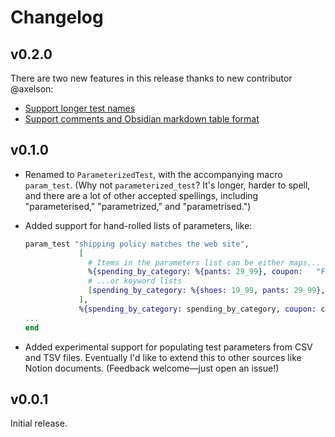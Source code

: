 # Changelog

## v0.2.0

There are two new features in this release thanks to new contributor @axelson:

* [Support longer test names](https://github.com/s3cur3/parameterized_test/pull/17)
* [Support comments and Obsidian markdown table format](https://github.com/s3cur3/parameterized_test/pull/16)

## v0.1.0

- Renamed to `ParameterizedTest`, with the accompanying macro `param_test`.
    (Why not `parameterized_test`? It's longer, harder to spell, and there are a lot of
    other accepted spellings, including "parameterised," "parametrized," and "parametrised.")
- Added support for hand-rolled lists of parameters, like:

    ```elixir
    param_test "shipping policy matches the web site",
                [
                  # Items in the parameters list can be either maps...
                  %{spending_by_category: %{pants: 29_99}, coupon:   "FREE_SHIP"},
                  # ...or keyword lists
                  [spending_by_category: %{shoes: 19_99, pants: 29_99}, coupon: nil]
                ],
                %{spending_by_category: spending_by_category, coupon: coupon} do
    ...
    end
    ```
- Added experimental support for populating test parameters from CSV and TSV files.
  Eventually I'd like to extend this to other sources like Notion documents. 
  (Feedback welcome—just open an issue!)

## v0.0.1

Initial release.

